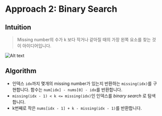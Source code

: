# Approach 2: Binary Search

## Intuition

>Missing number의 수가 k 보다 작거나 같아질 때의 가장 왼쪽 요소를 찾는 것이 아이디어입니다.

![Alt text](https://leetcode.com/problems/missing-element-in-sorted-array/solutions/310531/Figures/1060/inary.png)

## Algorithm

- 인덱스 `idx`까지 몇개의 missing number가 있는지 반환하는 `missing(idx)`를 구현합니다. 함수는 `num[idx] - nums[0] - idx`를 반환합니다.
- `missing(idx - 1) < k <= missing(idx)`인 인덱스를 _binary search_ 로 탐색합니다.
- k번째로 작은 `nums[idx - 1] + k - missing(idx - 1)`를 반환합니다.